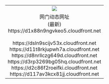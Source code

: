 ﻿<table>
  <tr></tr>
  <tr><td colspan=2 align=center><img src="https://d1x88n9ngvkeo5.cloudfront.net/Up/oGate.jpg" /></td></tr>
  <tr><td colspan=2 align=center>网门动态网址<br/>(最新)
<br>https://d1x88n9ngvkeo5.cloudfront.net
<br/>
<br>https://dsln9scijv53x.cloudfront.net
<br>https://d11t8rkjupwh7a.cloudfront.net
<br>https://d8nrllczg649d.cloudfront.net
<br>https://d3rp3269bg05hq.cloudfront.net
<br>https://d2c86f2roeifki.cloudfront.net
<br>https://d117av3kcx81jj.cloudfront.net
    </td>
  </tr>
</table>
